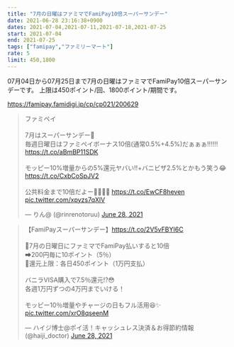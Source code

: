 ```yaml
---
title: "7月の日曜はファミマでFamiPay10倍スーパーサンデー"
date: 2021-06-28 23:16:38+0900
dates: 2021-07-04,2021-07-11,2021-07-18,2021-07-25
start: 2021-07-04
end: 2021-07-25
tags: ["famipay","ファミリーマート"]
rate: 5
limit: 450,1800
---
```


07月04日から07月25日まで7月の日曜はファミマでFamiPay10倍スーパーサンデーです。
上限は450ポイント/回、1800ポイント/期間です。

https://famipay.famidigi.jp/cp/cp021/200629

<blockquote class="twitter-tweet"><p lang="ja" dir="ltr">ファミペイ<br><br>7月はスーパーサンデー💨<br>毎週日曜日はファミペイボーナス10倍(通常0.5%+4.5%)だぁぁぁ‼️‼️‼️<a href="https://t.co/aBmBP11SDK">https://t.co/aBmBP11SDK</a><br><br>モッピー10%増量からの5%還元ヤバい‼️+バニビザ2.5%とかもう笑う😂<a href="https://t.co/CxbCoSpJV2">https://t.co/CxbCoSpJV2</a><br><br>公共料金まで10倍だよー👏🏻👏🏻 <a href="https://t.co/EwCF8heven">https://t.co/EwCF8heven</a> <a href="https://t.co/xpyzs7qXlV">pic.twitter.com/xpyzs7qXlV</a></p>&mdash; りん@ (@rinrenotoruu) <a href="https://twitter.com/rinrenotoruu/status/1409495672013963270?ref_src=twsrc%5Etfw">June 28, 2021</a></blockquote> <script async src="https://platform.twitter.com/widgets.js" charset="utf-8"></script>
<blockquote class="twitter-tweet"><p lang="ja" dir="ltr">【FamiPayスーパーサンデー】<a href="https://t.co/2V5vFBYI6C">https://t.co/2V5vFBYI6C</a><br><br>🔸7月の日曜日にファミマでFamiPay払いすると10倍<br>➡200円毎に10ポイント（5％）<br>🔸還元上限：各日450ポイント（1万円支払）<br><br>バニラVISA購入で7.5％還元!?😳<br>各週1万円ずつの4万円までいける！<br><br>モッピー10％増量やチャージの日もフル活用😆✨ <a href="https://t.co/xrO8qseenM">pic.twitter.com/xrO8qseenM</a></p>&mdash; ハイジ博士@ポイ活！キャッシュレス決済＆お得節約情報 (@haiji_doctor) <a href="https://twitter.com/haiji_doctor/status/1409492622515740676?ref_src=twsrc%5Etfw">June 28, 2021</a></blockquote> <script async src="https://platform.twitter.com/widgets.js" charset="utf-8"></script>
